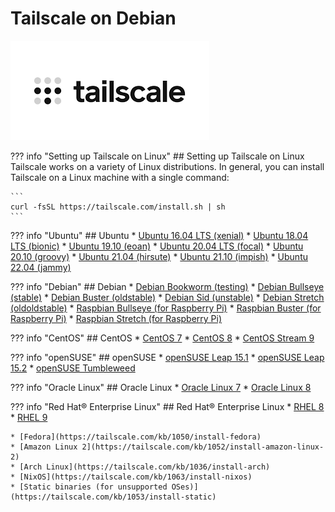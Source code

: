 # Tailscale on Debian 

![tailscale+vpn](../img/tailscale-vpn.png)

??? info "Setting up Tailscale on Linux"
    ## Setting up Tailscale on Linux
    Tailscale works on a variety of Linux distributions. In general, you can install Tailscale on a Linux machine with a single command:

    ```
    curl -fsSL https://tailscale.com/install.sh | sh
    ```

??? info "Ubuntu"
    ## Ubuntu
    * [Ubuntu 16.04 LTS (xenial)](https://tailscale.com/kb/1060/install-ubuntu-1604)
    * [Ubuntu 18.04 LTS (bionic)](https://tailscale.com/kb/1037/install-ubuntu-1804)
    * [Ubuntu 19.10 (eoan)](https://tailscale.com/kb/1040/install-ubuntu-1910)
    * [Ubuntu 20.04 LTS (focal)](https://tailscale.com/kb/1039/install-ubuntu-2004)
    * [Ubuntu 20.10 (groovy)](https://tailscale.com/kb/1156/install-ubuntu-2010)
    * [Ubuntu 21.04 (hirsute)](https://tailscale.com/kb/1157/install-ubuntu-2004)
    * [Ubuntu 21.10 (impish)](https://tailscale.com/kb/1172/install-ubuntu-2110)
    * [Ubuntu 22.04 (jammy)](https://tailscale.com/kb/1187/install-ubuntu-2204)


??? info "Debian"
    ## Debian
    * [Debian Bookworm (testing)](https://tailscale.com/kb/1174/install-debian-bookworm)
    * [Debian Bullseye (stable)](https://tailscale.com/kb/1038/install-debian-bullseye)
    * [Debian Buster (oldstable)](https://tailscale.com/kb/1041/install-debian-buster)
    * [Debian Sid (unstable)](https://tailscale.com/kb/1044/install-debian-sid)
    * [Debian Stretch (oldoldstable)](https://tailscale.com/kb/1042/install-debian-stretch)
    * [Raspbian Bullseye (for Raspberry Pi)](https://tailscale.com/kb/1197/install-rpi-bullseye)
    * [Raspbian Buster (for Raspberry Pi)](https://tailscale.com/kb/1025/install-rpi)
    * [Raspbian Stretch (for Raspberry Pi)](https://tailscale.com/kb/1202/install-rpi-stretch)


??? info "CentOS"
    ## CentOS
    * [CentOS 7](https://tailscale.com/kb/1048/install-centos-7)
    * [CentOS 8](https://tailscale.com/kb/1051/install-centos-8)
    * [CentOS Stream 9](https://tailscale.com/kb/1183/install-centos-stream-9)


??? info "openSUSE"
    ## openSUSE
    * [openSUSE Leap 15.1](https://tailscale.com/kb/1045/install-opensuse-leap-15.1)
    * [openSUSE Leap 15.2](https://tailscale.com/kb/1049/install-opensuse-leap-15.2)
    * [openSUSE Tumbleweed](https://tailscale.com/kb/1047/install-opensuse-tumbleweed)


??? info "Oracle Linux"
    ## Oracle Linux
    * [Oracle Linux 7](https://tailscale.com/kb/1116/install-oracle-linux-7)
    * [Oracle Linux 8](https://tailscale.com/kb/1117/install-oracle-linux-8)


??? info "Red Hat® Enterprise Linux"
    ## Red Hat® Enterprise Linux
    * [RHEL 8](https://tailscale.com/kb/1046/install-rhel-8)
    * [RHEL 9](https://tailscale.com/kb/1198/install-rhel-9)

    * [Fedora](https://tailscale.com/kb/1050/install-fedora)
    * [Amazon Linux 2](https://tailscale.com/kb/1052/install-amazon-linux-2)
    * [Arch Linux](https://tailscale.com/kb/1036/install-arch)
    * [NixOS](https://tailscale.com/kb/1063/install-nixos)
    * [Static binaries (for unsupported OSes)](https://tailscale.com/kb/1053/install-static)